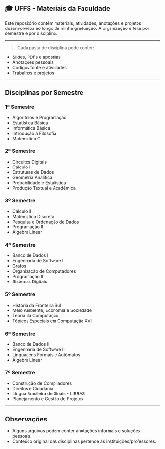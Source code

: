 ## 🎓 UFFS - Materiais da Faculdade

Este repositório contém materiais, atividades, anotações e projetos desenvolvidos ao longo da minha graduação. A organização é feita por semestre e por disciplina.

---

>Cada pasta de disciplina pode conter:

- Slides, PDFs e apostilas
- Anotações pessoais
- Códigos fonte e atividades
- Trabalhos e projetos

---

## Disciplinas por Semestre

### 1º Semestre
- Algoritmos e Programação
- Estatística Básica
- Informática Básica
- Introdução à Filosofia
- Matemática C

### 2º Semestre
- Circuitos Digitais
- Cálculo I
- Estruturas de Dados
- Geometria Analítica
- Probabilidade e Estatística
- Produção Textual e Acadêmica

### 3º Semestre
- Cálculo II
- Matemática Discreta
- Pesquisa e Ordenação de Dados
- Programação II
- Álgebra Linear

### 4º Semestre
- Banco de Dados I
- Engenharia de Software I
- Grafos
- Organização de Computadores
- Programação II 
- Sistemas Digitais

### 5º Semestre
- História da Fronteira Sul
- Meio Ambiente, Economia e Sociedade
- Teoria da Computação
- Tópicos Especiais em Computação XVI

### 6º Semestre
- Banco de Dados II
- Engenharia de Software II
- Linguagens Formais e Autômatos
- Álgebra Linear

### 7º Semestre
- Construção de Compiladores
- Direitos e Cidadania
- Língua Brasileira de Sinais - LIBRAS
- Planejamento e Gestão de Projetos

---

## Observações

- Alguns arquivos podem conter anotações informais e soluções pessoais.
- Conteúdo original das disciplinas pertence às instituições/professores.
